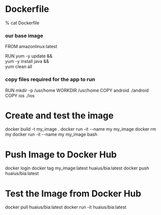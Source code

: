 # Dockerfile
% cat Dockerfile 
### our base image
FROM amazonlinux:latest

RUN yum -y update && \
    yum -y install java && \
    yum clean all

### copy files required for the app to run
RUN mkdir -p /usr/home
WORKDIR /usr/home
COPY android ./android
COPY ios ./ios

# Create and test the image
docker build -t my_image .
docker run -it --name my my_image
docker rm my 
docker run -it --name my my_image bash

# Push Image to Docker Hub
docker login
docker tag my_image:latest huaius/bia:latest
docker push huaius/bia:latest

# Test the Image from Docker Hub
docker pull huaius/bia:latest
docker run -it huaius/bia:latest
